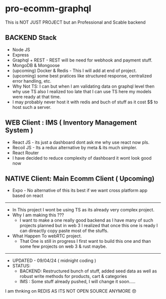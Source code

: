 # pro-ecomm-graphql

This is NOT JUST PROJECT but an Professional and Scable backend

## BACKEND Stack

- Node JS
- Express
- Graphql + REST - REST will be need for webhook and payment stuff.
- MongoDB & Mongoose
- (upcoming) Docker & Redis - This I will add at end of project.
- (upcoming) some best pratices like structured response, centralized error handling, etc.
- Why Not TS: I can but when I am validating data on graphql level then why use TS also I realized too late that I can use TS here my models were ready at that time.
- I may probably never host it with redis and buch of stuff as it cost $$ to host such a server.

## WEB Client : IMS ( Inventory Management System )

- React JS - its just a dashboard dont ask me why use react now pls.
- Recoil JS - Its a redux alternative by meta & its much simpler.
- React Router
- I have decided to reduce complexity of dashboard it wont look good now

## NATIVE Client: Main Ecomm Client ( Upcoming)

- Expo - No alternative of this its best if we want cross platform app based on react

---

- In This project I wont be using TS as its already very complex project.
- Why I am making this ???
  - I want to make a one really good backend as I have many of such projects planned but in web 3 I realized that once this one is ready I can direactly copy paste most of the stuffs.
- What Happen To webRTC project.
  - That One is still in progress I first want to build this one and than some few projects on web 3 & rust maybe.

---

- UPDATED - 09/04/24 ( midnight coding )
- STATUS:
  - BACKEND: Restructured bunch of stuff, added seed data as well as robust write methods for products, cart & categories
  - IMS : Some stuff already pushed, I will change it soon.....
 
I am thnking on REDIS AS ITS NOT OPEN SOURCE ANYMORE 😞

